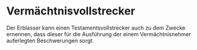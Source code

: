 # Vermächtnisvollstrecker

Der Erblasser kann einen Testamentsvollstrecker auch zu dem Zwecke ernennen, dass dieser für die Ausführung der einem Vermächtnisnehmer auferlegten Beschwerungen sorgt.